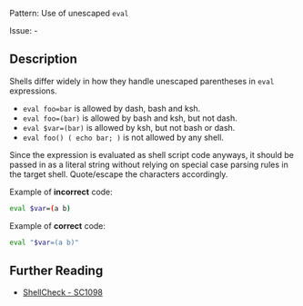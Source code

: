Pattern: Use of unescaped `eval`

Issue: -

## Description

Shells differ widely in how they handle unescaped parentheses in `eval` expressions.

* `eval foo=bar` is allowed by dash, bash and ksh.
* `eval foo=(bar)` is allowed by bash and ksh, but not dash.
* `eval $var=(bar)` is allowed by ksh, but not bash or dash.
* `eval foo() ( echo bar; )` is not allowed by any shell.

Since the expression is evaluated as shell script code anyways, it should be passed in as a literal string without relying on special case parsing rules in the target shell. Quote/escape the characters accordingly.

Example of **incorrect** code:

```sh
eval $var=(a b)
```

Example of **correct** code:

```sh
eval "$var=(a b)"
```

## Further Reading

* [ShellCheck - SC1098](https://github.com/koalaman/shellcheck/wiki/SC1098)
